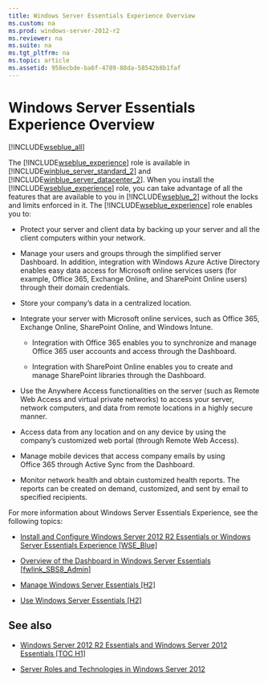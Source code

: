 ```yaml
---
title: Windows Server Essentials Experience Overview
ms.custom: na
ms.prod: windows-server-2012-r2
ms.reviewer: na
ms.suite: na
ms.tgt_pltfrm: na
ms.topic: article
ms.assetid: 958ecbde-ba6f-4789-88da-58542b8b1faf
---
```

# Windows Server Essentials Experience Overview
[!INCLUDE[wseblue_all](../Token/wseblue_all_md.md)]  
  
The [!INCLUDE[wseblue_experience](../Token/wseblue_experience_md.md)] role is available in [!INCLUDE[winblue_server_standard_2](../Token/winblue_server_standard_2_md.md)] and [!INCLUDE[winblue_server_datacenter_2](../Token/winblue_server_datacenter_2_md.md)]. When you install the [!INCLUDE[wseblue_experience](../Token/wseblue_experience_md.md)] role, you can take advantage of all the features that are available to you in [!INCLUDE[wseblue_2](../Token/wseblue_2_md.md)] without the locks and limits enforced in it. The [!INCLUDE[wseblue_experience](../Token/wseblue_experience_md.md)] role enables you to:  
  
-   Protect your server and client data by backing up your server and all the client computers within your network.  
  
-   Manage your users and groups through the simplified server Dashboard. In addition, integration with Windows Azure Active Directory enables easy data access for Microsoft online services users \(for example, Office 365, Exchange Online, and SharePoint Online users\) through their domain credentials.  
  
-   Store your company’s data in a centralized location.  
  
-   Integrate your server with Microsoft online services, such as Office 365, Exchange Online, SharePoint Online, and Windows Intune.  
  
    -   Integration with Office 365 enables you to synchronize and manage Office 365 user accounts and access through the Dashboard.  
  
    -   Integration with SharePoint Online enables you to create and manage SharePoint libraries through the Dashboard.  
  
-   Use the Anywhere Access functionalities on the server \(such as Remote Web Access and virtual private networks\) to access your server, network computers, and data from remote locations in a highly secure manner.  
  
-   Access data from any location and on any device by using the company’s customized web portal \(through Remote Web Access\).  
  
-   Manage mobile devices that access company emails by using Office 365 through Active Sync from the Dashboard.  
  
-   Monitor network health and obtain customized health reports. The reports can be created on demand, customized, and sent by email to specified recipients.  
  
For more information about Windows Server Essentials Experience, see the following topics:  
  
-   [Install and Configure Windows Server 2012 R2 Essentials or Windows Server Essentials Experience \[WSE\_Blue\]](assetId:///48ea6cd4-3955-4aaf-9236-2515a6c3e730)  
  
-   [Overview of the Dashboard in Windows Server Essentials \[fwlink\_SBS8\_Admin\]](assetId:///f70a79de-9c56-4496-89b5-20a1bff2293e)  
  
-   [Manage Windows Server Essentials \[H2\]](assetId:///4f1902f1-a0e0-49a6-afa7-3c4b61a11b48)  
  
-   [Use Windows Server Essentials \[H2\]](assetId:///86f158a5-c807-4242-b73d-e97b604adb5f)  
  
## See also  
  
-   [Windows Server 2012 R2 Essentials and Windows Server 2012 Essentials \[TOC H1\]](assetId:///2d0eb084-09dd-4d85-a41a-5d449cc3b504)  
  
-   [Server Roles and Technologies in Windows Server 2012](assetId:///9dc8aceb-175c-469e-8b58-afd097cb8006)  
  
